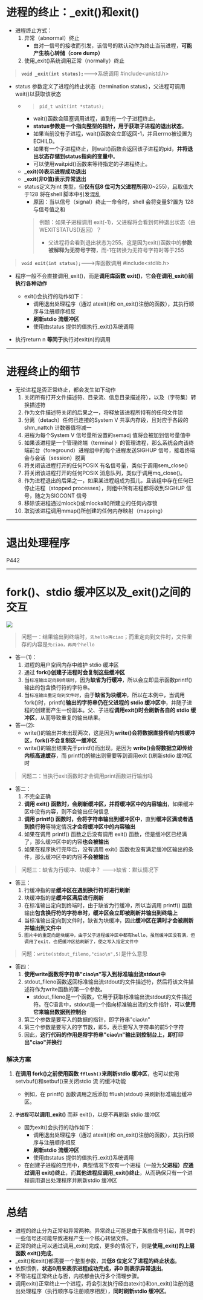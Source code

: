 # 进程的终止：_exit()和exit()
- 进程终止方式：
    1. 异常（abnormal）终止
        - 由对一信号的接收而引发，该信号的默认动作为终止当前进程，**可能产生核心转储（core dump）**
    2. 使用_exit()系统调用正常（normally）终止

> **`void _exit(int status);`**--->系统调用
> #include<unistd.h>

- status 参数定义了进程的终止状态（termination  status），父进程可调用 wait()以获取该状态
  - > `pid_t wait(int *status);`
    - wait()函数会阻塞调用进程，直到有一个子进程终止。
    - **status参数是一个指向整型的指针，用于获取子进程的退出状态**。 
    - 如果当前没有子进程，wait()函数会立即返回-1，并且errno被设置为ECHILD。
    - 如果有一个子进程终止，则wait()函数会返回该子进程的pid，**并将退出状态存储到status指向的变量中**。
    - 可以使用waitpid()函数来等待指定的子进程终止。
  - **_exit(0)表示进程成功退出**
  - **_exit(非0值)表示异常退出**
  - status定义为int 类型，但**仅有低8 位可为父进程所用**(0~255)，且取值大于128 将在shell 脚本中引发混乱
    - 原因：当以信号（signal）终止一命令时，shell 会将变量$?置为 128 与信号值之和
    >例题：如果子进程调用 exit(-1)，父进程将会看到何种退出状态（由 WEXITSTATUS()返回）？
    >    - 父进程将会看到退出状态为255。这是因为exit()函数中的**参数被解释为无符号字符**，而-1在转换为无符号字符时等于255

> **`void exit(int status);`**--->库函数调用
> #include<stdlib.h>

- 程序一般不会直接调用_exit()，而是**调用库函数 exit()**，它**会在调用_exit()前执行各种动作**
    - exit()会执行的动作如下：
      - 调用退出处理程序（通过 atexit()和 on_exit()注册的函数），其执行顺序与注册顺序相反
      - **刷新stdio 流缓冲区**
      - 使用由status 提供的值执行_exit()系统调用

- 执行return n **等同于**执行对exit(n)的调用
  
---
# 进程终止的细节
- 无论进程是否正常终止，都会发生如下动作
    1. 关闭所有打开文件描述符、目录流、信息目录描述符），以及（字符集）转换描述符
    2. 作为文件描述符关闭的后果之一，将释放该进程所持有的任何文件锁
    3. 分离（detach）任何已连接的System V 共享内存段，且对应于各段的shm_nattch 计数器值将减一
    4. 进程为每个System V 信号量所设置的semadj 值将会被加到信号量值中
    5. 如果该进程是一个管理终端（terminal ）的管理进程，那么系统会向该终端前台（foreground）进程组中的每个进程发送SIGHUP 信号，接着终端会与会话（session）脱离
    6. 将关闭该进程打开的任何POSIX 有名信号量，类似于调用sem_close()
    7. 将关闭该进程打开的任何POSIX 消息队列，类似于调用mq_close()。
    8. 作为进程退出的后果之一，如果某进程组成为孤儿，且该组中存在任何已停止进程（stopped processes），则组中所有进程都将收到SIGHUP 信号，随之为SIGCONT 信号
    9. 移除该进程通过mlock()或mlockall()所建立的任何内存锁
    10. 取消该进程调用mmap()所创建的任何内存映射（mapping）

---
# 退出处理程序
P442

---
# fork()、stdio 缓冲区以及_exit()之间的交互
![](2023-04-02-20-28-59.png)

> 问题一：结果输出到终端时，`先hello再ciao`；而重定向到文件时，文件里存的内容是`先ciao，再两个hello`

- 答一(1)：
  1. 进程的用户空间内存中维护 stdio 缓冲区
  2. 通过 **fork()创建子进程时会复制这些缓冲区**
  3. 当`标准输出定向到终端时`，因为**缺省为行缓冲**，所以会立即显示函数printf()输出的包含换行符的字符串。
  4. 当`标准输出重定向到文件时`，由于**缺省为块缓冲**，所以在本例中，当调用 fork()时，printf()**输出的字符串仍在父进程的 stdio 缓冲区中**，并随子进程的创建而产生一份副本。父、子进程**调用exit()时会刷新各自的 stdio 缓冲区**，从而导致重复的输出结果。
- 答一(2):
  - write()的输出并未出现两次，这是因为**write()会将数据直接传给内核缓冲区，fork()不会复制这一缓冲区**
  - write()的输出结果先于printf()而出现，是因为 **write()会将数据立即传给内核高速缓存**，而 printf()的输出则需要等到调用exit ()刷新stdio 缓冲区时

> 问题二：当执行exit函数时才会调用print函数进行输出吗
- 答二：
    1. 不完全正确
    2. **调用 exit() 函数时，会刷新缓冲区，并将缓冲区中的内容输出**，如果缓冲区中没有内容，则不会输出任何信息
    3. **调用 printf() 函数时，会将字符串输出到缓冲区中**，直到**缓冲区满或者遇到换行符**等特定情况**才会将缓冲区中的内容输出**
    4. 如果在调用 printf() 函数之后没有调用 exit() 函数，但是缓冲区已经满了，那么缓冲区中的内容**也会被输出**
    5. 如果在程序执行完毕后，没有调用 exit() 函数也没有满足缓冲区输出的条件，那么缓冲区中的内容**不会被输出**

> 问题三：缺省为行缓冲、块缓冲？   --->缺省：默认情况下
- 答三：
    1. 行缓冲指的是**缓冲区在遇到换行符时进行刷新**
    2. 块缓冲指的是**缓冲区满后进行刷新**
    3. 在标准输出定向到终端时，由于缺省为行缓冲，所以当调用 printf() 函数输出**包含换行符的字符串时，缓冲区会立即被刷新并输出到终端上**
    4. 当标准输出定向到文件时，缺省为块缓冲，因此**缓冲区在满时才会被刷新并输出到文件中**
    5. `图片中的重定向是块缓冲，由于父子进程缓冲区中都有hello，虽然缓冲区没有满，但调用了exit，也把缓冲区给刷新了，使之写入指定文件中`


> 问题：`write(stdout_fileno,"ciao\n",5)`是什么意思
- 答四：
    1.  **使用write函数将字符串"ciao\n"写入到标准输出流stdout中**
    2.  stdout_fileno函数返回标准输出流stdout的文件描述符，然后将该文件描述符作为write函数的第一个参数。
        - stdout_fileno是一个函数，它用于获取标准输出流stdout的文件描述符。在C语言中，stdout是一个指向标准输出流的文件指针，可以**使用它来输出数据到控制台**  
    3.  第二个参数是要写入的数据的指针，即字符串"ciao\n"
    4.  第三个参数是要写入的字节数，即5，表示要写入字符串的前5个字符
    5.  因此，**这行代码的作用是将字符串"ciao\n"输出到控制台上，即打印出"ciao"并换行**


### 解决方案
1. **在调用 fork()之前使用函数 `fflush()`来刷新stdio 缓冲区**，也可以使用setvbuf()和setbuf()来关闭stdio 流
的缓冲功能
    - 例如，在 printf() 函数调用之后添加 fflush(stdout) 来刷新标准输出缓冲区。

2.  **`子进程`可以调用_exit()** 而非 exit()，以便不再刷新 stdio 缓冲区
    - 因为exit()会执行的动作如下：
      - 调用退出处理程序（通过 atexit()和 on_exit()注册的函数），其执行顺序与注册顺序相反
      - **刷新stdio 流缓冲区**
      - 使用由status 提供的值执行_exit()系统调用
    - 在创建子进程的应用中，典型情况下仅有一个进程（一般为**父进程）应通过调用 exit()终止**，而**其他进程应调用_exit()终止**，从而确保只有一个进程调用退出处理程序并刷新stdio 缓冲区


---
# 总结
- 进程的终止分为正常和异常两种。异常终止可能是由于某些信号引起，其中的一些信号还可能导致进程产生一个核心转储文件。 
- 正常的终止可以通过调用_exit()完成，更多的情况下，则是**使用_exit()的上层函数 exit()完成**。
- _exit()和exit()都需要一个整型参数，其**低8 位定义了进程的终止状态**。
- 依照惯例，**状态0用来表示进程成功完成，非0 则表示异常退出**。 
- 不管进程正常终止与否，内核都会执行多个清理步骤。
- 调用exit()正常终止一个进程，将会引发执行经由atexit()和on_exit()注册的退出处理程序（执行顺序与注册顺序相反），**同时刷新stdio 缓冲区**。